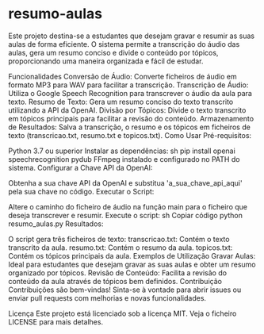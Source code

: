 # resumo-aulas
Este projeto destina-se a estudantes que desejam gravar e resumir as suas aulas de forma eficiente.
O sistema permite a transcrição do áudio das aulas, gera um resumo conciso e divide o conteúdo por tópicos, proporcionando uma maneira organizada e fácil de estudar.

Funcionalidades
Conversão de Áudio: Converte ficheiros de áudio em formato MP3 para WAV para facilitar a transcrição.
Transcrição de Áudio: Utiliza o Google Speech Recognition para transcrever o áudio da aula para texto.
Resumo de Texto: Gera um resumo conciso do texto transcrito utilizando a API da OpenAI.
Divisão por Tópicos: Divide o texto transcrito em tópicos principais para facilitar a revisão do conteúdo.
Armazenamento de Resultados: Salva a transcrição, o resumo e os tópicos em ficheiros de texto (transcricao.txt, resumo.txt e topicos.txt).
Como Usar
Pré-requisitos:

Python 3.7 ou superior
Instalar as dependências:
sh
pip install openai speechrecognition pydub
FFmpeg instalado e configurado no PATH do sistema.
Configurar a Chave API da OpenAI:

Obtenha a sua chave API da OpenAI e substitua 'a_sua_chave_api_aqui' pela sua chave no código.
Executar o Script:

Altere o caminho do ficheiro de áudio na função main para o ficheiro que deseja transcrever e resumir.
Execute o script:
sh
Copiar código
python resumo_aulas.py
Resultados:

O script gera três ficheiros de texto:
transcricao.txt: Contém o texto transcrito da aula.
resumo.txt: Contém o resumo da aula.
topicos.txt: Contém os tópicos principais da aula.
Exemplos de Utilização
Gravar Aulas: Ideal para estudantes que desejam gravar as suas aulas e obter um resumo organizado por tópicos.
Revisão de Conteúdo: Facilita a revisão do conteúdo da aula através de tópicos bem definidos.
Contribuição
Contribuições são bem-vindas! Sinta-se à vontade para abrir issues ou enviar pull requests com melhorias e novas funcionalidades.

Licença
Este projeto está licenciado sob a licença MIT. Veja o ficheiro LICENSE para mais detalhes.
